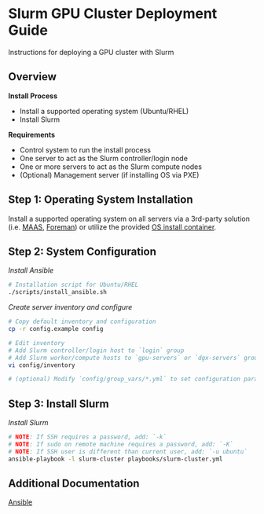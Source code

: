 Slurm GPU Cluster Deployment Guide
===

Instructions for deploying a GPU cluster with Slurm

## Overview

**Install Process**

  * Install a supported operating system (Ubuntu/RHEL)
  * Install Slurm

**Requirements**

  * Control system to run the install process
  * One server to act as the Slurm controller/login node
  * One or more servers to act as the Slurm compute nodes
  * (Optional) Management server (if installing OS via PXE)

## Step 1: Operating System Installation

Install a supported operating system on all servers via
a 3rd-party solution (i.e. [MAAS](https://maas.io/), [Foreman](https://www.theforeman.org/))
or utilize the provided [OS install container](PXE.md).

## Step 2: System Configuration

_Install Ansible_

```sh
# Installation script for Ubuntu/RHEL
./scripts/install_ansible.sh
```

_Create server inventory and configure_

```sh
# Copy default inventory and configuration
cp -r config.example config

# Edit inventory
# Add Slurm controller/login host to `login` group
# Add Slurm worker/compute hosts to `gpu-servers` or `dgx-servers` groups
vi config/inventory

# (optional) Modify `config/group_vars/*.yml` to set configuration parameters
```

## Step 3: Install Slurm

_Install Slurm_ 

```sh
# NOTE: If SSH requires a password, add: `-k`
# NOTE: If sudo on remote machine requires a password, add: `-K`
# NOTE: If SSH user is different than current user, add: `-u ubuntu`
ansible-playbook -l slurm-cluster playbooks/slurm-cluster.yml
```

## Additional Documentation

[Ansible](ANSIBLE.md)
